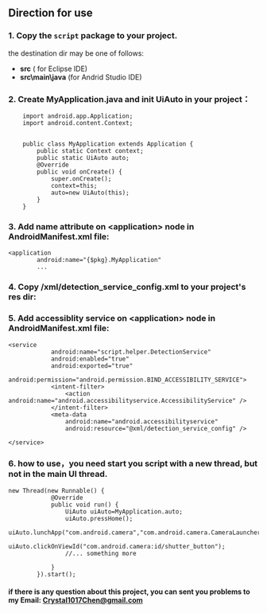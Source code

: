 ## Direction for use

### 1. Copy the `script` package to your project.
 
 the destination dir may be one of follows: 
 - **src** ( for Eclipse IDE) 
 - **src\main\java** (for Andrid Studio IDE) 


### 2. Create MyApplication.java and init UiAuto in your project：

```
    import android.app.Application;
    import android.content.Context;

    
    public class MyApplication extends Application {
        public static Context context;
        public static UiAuto auto;
        @Override
        public void onCreate() {
            super.onCreate();
            context=this;
            auto=new UiAuto(this);
        }
    }
```

### 3. Add name attribute on \<application\> node in AndroidManifest.xml file:

```
<application
        android:name="{$pkg}.MyApplication"
        ...
```

### 4. Copy /xml/detection_service_config.xml to your project's res dir:



### 5. Add accessiblity service on \<application\> node in AndroidManifest.xml file:

```
<service
            android:name="script.helper.DetectionService"
            android:enabled="true"
            android:exported="true"
            android:permission="android.permission.BIND_ACCESSIBILITY_SERVICE">
            <intent-filter>
                <action android:name="android.accessibilityservice.AccessibilityService" />
            </intent-filter>
            <meta-data
                android:name="android.accessibilityservice"
                android:resource="@xml/detection_service_config" />
            
</service>
```

### 6. how to use，you need start you script with a new thread, but not in the main UI thread.

```
new Thread(new Runnable() {
            @Override
            public void run() {
                UiAuto uiAuto=MyApplication.auto;
                uiAuto.pressHome();
                uiAuto.lunchApp("com.android.camera","com.android.camera.CameraLauncher");
                uiAuto.clickOnViewId("com.android.camera:id/shutter_button");
                //... something more

            }
        }).start();

```

#### if there is any question about this project, you can sent you problems to my Email: Crystal1017Chen@gmail.com
